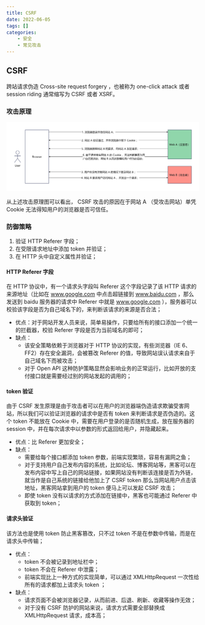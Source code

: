 ```yaml
---
title: CSRF
date: 2022-06-05
tags: []
categories:
	- 安全
	- 常见攻击
---
```


## CSRF

跨站请求伪造 Cross-site request forgery ，也被称为 one-click attack 或者 session riding 通常缩写为 CSRF 或者 XSRF。

### 攻击原理

![picture 1](../../../../assets/%E5%AE%89%E5%85%A8/%E5%B8%B8%E8%A7%81%E6%94%BB%E5%87%BB/CSRF/e5392f3403aa751c5a87b8b86a1d833a4edbc32b7d8b8bd12e78cdb6f335ed51.png)  

从上述攻击原理图可以看出， CSRF 攻击的原因在于网站 A （受攻击网站）单凭 Cookie 无法得知用户的浏览器是否可信任。

### 防御策略

1. 验证 HTTP Referer 字段；
2. 在受限请求地址中添加 token 并验证；
3. 在 HTTP 头中自定义属性并验证；

#### HTTP Referer 字段

在 HTTP 协议中，有一个请求头字段叫 Referer 这个字段记录了该 HTTP 请求的来源地址（比如在 www.google.com 中点击超链接到 www.baidu.com ，那么发送到 baidu 服务器的请求中 Referer 中就是 www.google.com ），服务器可以校验该字段是否为自己域名下的，来判断该请求的来源是否合法；

- 优点：对于网站开发人员来说，简单易操作，只要给所有的接口添加一个统一的拦截器，校验 Referer 字段是否为当前域名的即可；
- 缺点：
  - 该安全策略依赖于浏览器对于 HTTP 协议的实现，有些浏览器（IE 6、FF2）存在安全漏洞，会被篡改 Referer 的值，导致网站误认请求来自于自己域名下而被攻击；
  - 对于 Open API 这种防护策略显然会影响业务的正常运行，比如开放的支付接口就是需要经过别的网站发起的调用的；

#### token 验证

由于 CSRF 发生原理是由于攻击者可以在用户的浏览器端伪造请求欺骗受害网站，所以我们可以验证浏览器的请求中是否有 token 来判断请求是否伪造的。这个 token 不能放在 Cookie 中，需要在用户登录的是否随机生成，放在服务器的 session 中，并在每次请求中以参数的形式返回给用户，并隐藏起来。

- 优点：比 Referer 更加安全；
- 缺点：
  - 需要给每个接口都添加 token 参数，前端实现繁琐，容易有漏网之鱼；
  - 对于支持用户自己发布内容的系统，比如论坛、博客网站等，黑客可以在发布内容中写上自己的网站链接，如果网站没有判断该连接是否为外链，就当作是自己系统的链接给他加上了 CSRF token 那么当网站用户点击该地址，黑客网站拿到用户的 token 便马上可以发起 CSRF 攻击；
  - 即使 token 没有以请求的方式添加在链接中，黑客也可能通过 Referer 中获取到 token；

#### 请求头验证

该方法也是使用 token 防止黑客篡改，只不过 token 不是在参数中传输，而是在请求头中传输；

- 优点：
  - token 不会被记录到地址栏中；
  - token 不会在 Referer 中泄露；
  - 前端实现比上一种方式的实现简单，可以通过 XMLHttpRequest 一次性给所有的请求都加上请求头 token ；
- 缺点：
  - 请求页面不会被浏览器记录，从而前进、后退、刷新、收藏等操作无效；
  - 对于没有 CSRF 防护的网站来说，请求方式需要全部替换成 XMLHttpRequest 请求，成本高；
